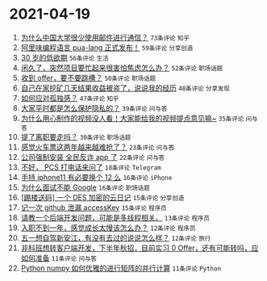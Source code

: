 # 2021-04-19

1. [为什么中国大学很少使用邮件进行通信？](https://www.v2ex.com/t/771662) `73条评论` `知乎`
1. [阿里味编程语言 pua-lang 正式发布！](https://www.v2ex.com/t/771576) `59条评论` `分享创造`
1. [30 岁的低欲期](https://www.v2ex.com/t/771627) `56条评论` `生活`
1. [闲久了，突然项目要忙起来很害怕焦虑怎么办？](https://www.v2ex.com/t/771549) `52条评论` `职场话题`
1. [收到 offer，要不要跳槽？](https://www.v2ex.com/t/771628) `50条评论` `职场话题`
1. [自己在家挖矿几天结果收益被盗了，说说我的经历](https://www.v2ex.com/t/771563) `48条评论` `分享发现`
1. [如何应对孤独感？](https://www.v2ex.com/t/771599) `47条评论` `知乎`
1. [大家平时都是怎么保护隐私的？](https://www.v2ex.com/t/771550) `39条评论` `问与答`
1. [为什么用心制作的视频没人看！大家能给我的视频提点意见嘛~](https://www.v2ex.com/t/771597) `35条评论` `问与答`
1. [提了离职要走吗？](https://www.v2ex.com/t/771707) `30条评论` `职场话题`
1. [感觉火车票这两年越来越难抢了？](https://www.v2ex.com/t/771710) `23条评论` `问与答`
1. [公司强制安装 全民反诈 app 了](https://www.v2ex.com/t/771669) `22条评论` `问与答`
1. [不好， PCS 打电话来问了](https://www.v2ex.com/t/771654) `18条评论` `Telegram`
1. [手持 iphone11 有必要换个 12 么](https://www.v2ex.com/t/771743) `16条评论` `iPhone`
1. [为什么面试不能 Google](https://www.v2ex.com/t/771712) `16条评论` `职场话题`
1. [[踢楼送码] 一个 DES 加密的云日记](https://www.v2ex.com/t/771619) `15条评论` `分享创造`
1. [记一次 github 泄漏 accessKey](https://www.v2ex.com/t/771582) `15条评论` `程序员`
1. [请教一个后端开发问题，可能是多线程相关。](https://www.v2ex.com/t/771558) `13条评论` `程序员`
1. [入职不到一年，感觉成长太慢该怎么办？](https://www.v2ex.com/t/771592) `12条评论` `程序员`
1. [五一想自驾新安江，有没有去过的说说怎么样？](https://www.v2ex.com/t/771553) `12条评论` `旅行`
1. [非科班想转客户端开发，下半年秋招，目前实习 0 Offer，还有可能转吗，应如何准备](https://www.v2ex.com/t/771726) `11条评论` `问与答`
1. [Python numpy 如何优雅的进行矩阵的并行计算](https://www.v2ex.com/t/771716) `11条评论` `Python`
